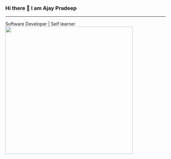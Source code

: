 ### Hi there 👋 I am Ajay Pradeep
<hr>
Software Developer | Self learner

<img src="https://github-readme-stats.vercel.app/api?username=ajaygitt&show_icons=true&theme=ADD_THEME_HERE" width="400">
<!--
**ajaygitt/ajaygitt** is a ✨ _special_ ✨ repository because its `README.md` (this file) appears on your GitHub profile.

Here are some ideas to get you started:

- 🔭 I’m currently working on ...
- 🌱 I’m currently learning ...
- 👯 I’m looking to collaborate on ...
- 🤔 I’m looking for help with ...
- 💬 Ask me about ...
- 📫 How to reach me: ...
- 😄 Pronouns: ...
- ⚡ Fun fact: ...
-->
